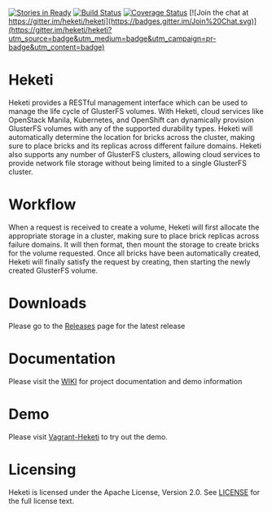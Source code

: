 [![Stories in Ready](https://badge.waffle.io/heketi/heketi.png?label=in%20progress&title=In%20Progress)](https://waffle.io/heketi/heketi)
[![Build Status](https://travis-ci.org/heketi/heketi.svg?branch=master)](https://travis-ci.org/heketi/heketi)
[![Coverage Status](https://coveralls.io/repos/heketi/heketi/badge.svg)](https://coveralls.io/r/heketi/heketi)
[![Join the chat at https://gitter.im/heketi/heketi](https://badges.gitter.im/Join%20Chat.svg)](https://gitter.im/heketi/heketi?utm_source=badge&utm_medium=badge&utm_campaign=pr-badge&utm_content=badge)

# Heketi
Heketi provides a RESTful management interface which can be used to manage the life cycle of GlusterFS volumes.  With Heketi, cloud services like OpenStack Manila, Kubernetes, and OpenShift can dynamically provision GlusterFS volumes with any of the supported durability types.  Heketi will automatically determine the location for bricks across the cluster, making sure to place bricks and its replicas across different failure domains.  Heketi also supports any number of GlusterFS clusters, allowing cloud services to provide network file storage without being limited to a single GlusterFS cluster.

# Workflow
When a request is received to create a volume, Heketi will first allocate the appropriate storage in a cluster, making sure to place brick replicas across failure domains.  It will then format, then mount the storage to create bricks for the volume requested.  Once all bricks have been automatically created, Heketi will finally satisfy the request by creating, then starting the newly created GlusterFS volume.

# Downloads
Please go to the [Releases](https://github.com/heketi/heketi/releases) page for the latest release

# Documentation
Please visit the [WIKI](http://github.com/heketi/heketi/wiki) for project documentation and demo information

# Demo
Please visit [Vagrant-Heketi](https://github.com/heketi/vagrant-heketi) to try out the demo.

# Licensing
Heketi is licensed under the Apache License, Version 2.0.  See [LICENSE](https://github.com/heketi/heketi/blob/master/LICENSE) for the full license text.
